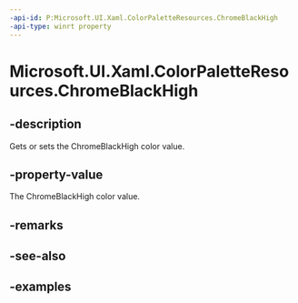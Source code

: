 ```yaml
---
-api-id: P:Microsoft.UI.Xaml.ColorPaletteResources.ChromeBlackHigh
-api-type: winrt property
---
```


<!-- Property syntax.
public IReference<Color> ChromeBlackHigh { get;  set; }
-->

# Microsoft.UI.Xaml.ColorPaletteResources.ChromeBlackHigh

## -description

Gets or sets the ChromeBlackHigh color value.

## -property-value

The ChromeBlackHigh color value.

## -remarks

## -see-also

## -examples

